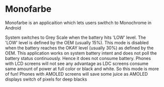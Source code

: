 # Monofarbe
Monofarbe is an applicaition which lets users swithch to Monochrome in Android

System switches to Grey Scale when the battery hits 'LOW' level. The 'LOW' level is defined by the OEM (usually 15%). This mode is disabled when the battery reaches the OKAY level (usually 30%) as defined by the OEM.
                This application works on system battery intent and does not poll the battery status continuously. 
                Hence it does not consume battery.
                Phones with LCD screens will not see any advantage as LDC screens consume same amount of power
                at full color or black and white. So this mode is more of fun!
                Phones with AMOLED screens will save some juice as AMOLED displays switch of pixels for deep blacks
